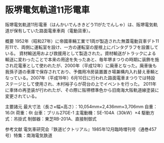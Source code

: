# 阪堺電気軌道11形電車

阪堺電気軌道11形電車（はんかいでんききどう11がたでんしゃ）は、阪堺電気軌道が保有していた路面電車車両（電動貨車）。

概要
1952年（昭和27年）に帝國車輛工業で1両が製造された無蓋電動貨車デト11形11で、両側に運転室を設け、一方の運転室の屋根上にパンタグラフを設置している。
資材輸送用および救援用として製造された。資材輸送がトラックによる輸送に変わったことで本来の用途を失ったあと、毎年堺まつりの時期に装飾を施され花電車として使われたが、2000年（平成12年）に廃車となった。廃車後も我孫子道の車庫で保存されており、予備用冷房装置置き場兼構内入れ替え車輌となっている。2007年（平成19年）6月10日に行われた路面電車まつりでは特設ステージとして使用され、木村裕子らが荷台の上でイベントを行った。
2011年に車体の再塗装が行われたが、その際に阪堺標準色から旧南海大阪軌道線塗装に変更されている。

主要諸元
最大寸法（長さ×幅×高さ）：10,054mm×2,436mm×3,706mm
自重：16.0t
荷重：6t
台車：ブリル27GE-1
主電動機：SE-104A（30kW）×4
駆動方式：吊掛式
制御器：東芝RB-201A、直接制御式

参考文献
電気車研究会『鉄道ピクトリアル』1985年12月臨時増刊号（通巻457号）特集：南海電気鉄道
